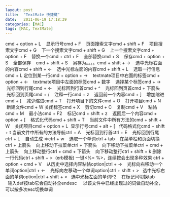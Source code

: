 ```yaml
---
layout: post
title:  "TextMate 快捷键"
date:   2011-06-19 17:18:39
categories: [MAC]
tags: [MAC, TextMate]
---
```


cmd + option + L    显示行号cmd + F      页面搜索文字cmd + shift + F     项目搜索文字cmd + G      下一个搜索文字cmd + shift + G    上一个搜索文字cmd + option + F    替换一个cmd + ctrl + F     全部替换cmd + S      保存cmd + option + S    全部保存    cmd + shift + S     另存为。。。。cmd + shift + ->     选中光标右面的内容cmd + shift + <-     选中光标左面的内容cmd + shift + L     选取一行信息cmd + L    定位到某一行cmd + option + ->    textmate项目中右面的标签cmd + option + <-    textmate项目中左面的标签cmd + 数字     选择某个标签cmd + ->      光标回到行尾cmd + <-      光标回到行首cmd + ^      光标回到页首cmd + 下箭头     光标回到页尾cmd + /       注释一行cmd + z      返回前一个内容cmd + ]       增加缩进cmd + [       减少缩进cmd + T      打开项目下的文件cmd + O      打开项目cmd + N      新建文件cmd + W     关闭标签cmd + X      剪切cmd + C      复制cmd + V      粘帖cmd + M      最小法cmd + F2      标记cmd + shift + z     返回后一个内容cmd + option + [     格式化代码cmd + shift + T     当前文件中所有方法的cmd + shift + W    关闭项目cmd + option + L   显示行号cmd + alt + [    代码格式化cmd + shift + t 当前文件中所有的方法导航ctrl + A        光标回到行首ctrl + E        光标回到行尾ctrl + L        自动生成 =>ctrl + w        选取一个单词ctrl + tab        在菜单栏和页面切换ctrl + 上箭头       向上移动下拉菜单ctrl + 下箭头       向下移动下拉菜单ctrl + cmd + 上箭头    向上移动整行ctrl + cmd + 下箭头    向下移动整行ctrl + shift + k 删除一行代码ctrl + shift + >  (erb模板) 一键<%= %>，连续按会出现多种效果 ctrl + option + cmd + V    从历史中选择内容粘帖option|ctrl + ->      光标向右移动一个单词option|ctrl + <-      光标向左移动一个单词option|ctrl + shift + >   选中光标右面的单词option|ctrl + shift + <   选中光标左面的单词F2         在标记间切换tab     输入def按tab它会自动补全endesc     以该文件中已经出现过的词做自动补全，可以按多次esc切换单词 